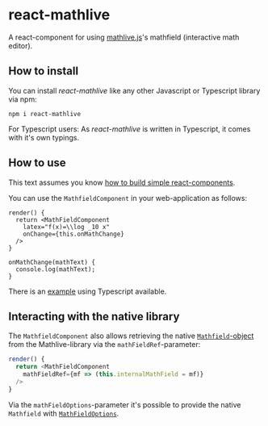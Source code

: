 # react-mathlive
A react-component for using [mathlive.js](https://mathlive.io)'s mathfield (interactive math editor).

## How to install

You can install *react-mathlive* like any other Javascript or Typescript library via npm:

```
npm i react-mathlive
```

For Typescript users: As *react-mathlive* is written in Typescript, it comes with it's own typings.

## How to use

This text assumes you know [how to build simple react-components](https://reactjs.org/tutorial/tutorial.html).

You can use the `MathfieldComponent` in your web-application as follows:

```JSX
render() {
  return <MathFieldComponent
    latex="f(x)=\\log _10 x"
    onChange={this.onMathChange}
  />
}

onMathChange(mathText) {
  console.log(mathText);
}
```

There is an [example](/examples/example1/) using Typescript available.

## Interacting with the native library

The `MathfieldComponent` also allows retrieving the native [`Mathfield`-object](http://docs.mathlive.io/MathField.html) from the Mathlive-library via the `mathFieldRef`-parameter:

```JavaScript
render() {
  return <MathFieldComponent
    mathFieldRef={mf => (this.internalMathField = mf)}
  />
}
```

Via the `mathFieldOptions`-parameter it's possible to provide the native `Mathfield` with [`MathFieldOptions`](http://docs.mathlive.io/tutorial-CONFIG.html).
